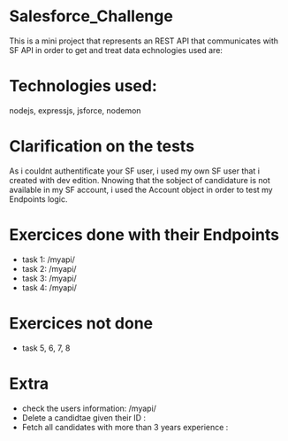 # Salesforce_Challenge
This is a mini project that represents an REST API that communicates with SF API in order to get and treat data
echnologies used are:

# Technologies used:
nodejs, expressjs, jsforce, nodemon

# Clarification on the tests
As i couldnt authentificate your SF user, i used my own SF user that i created with dev edition.
Nnowing that the sobject of candidature is not available in my SF account, i used the Account object in order to test my Endpoints logic.

# Exercices done with their Endpoints
* task 1: /myapi/
* task 2: /myapi/
* task 3: /myapi/
* task 4: /myapi/

# Exercices not done
* task 5, 6, 7, 8

# Extra
* check the users information: /myapi/
* Delete a candidtae given their ID : 
* Fetch all candidates with more than 3 years experience : 
